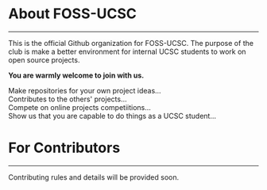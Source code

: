 # About FOSS-UCSC
----------------------------------
This is the official Github organization for FOSS-UCSC.
The purpose of the club is make a better environment for internal UCSC students to work on open source projects.

**You are warmly welcome to join with us.**

Make repositories for your own project ideas...<br>
Contributes to the others' projects...<br>
Compete on online projects competiitions...<br>
Show us that you are capable to do things as a UCSC student...<br>

# For Contributors
----------------
Contributing rules and details will be provided soon.
